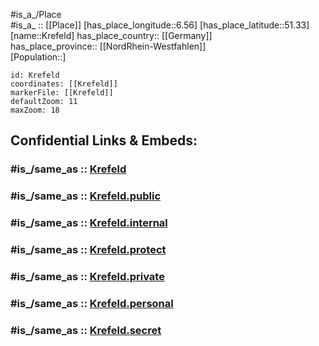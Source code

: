 ﻿---
confidential: public
isDeleted: false
location:
- 51.33
- 6.56
mapmarker: city
mapzoom:
- 7
- 12
SpocWebEntityId: 31628
tags:
- geo/City
type: City
---

#is_a_/Place  
#is_a_ :: [[Place]] 
[has_place_longitude::6.56] 
[has_place_latitude::51.33] 
[name::Krefeld] 
has_place_country:: [[Germany]]  
has_place_province:: [[NordRhein-Westfahlen]]  
[Population::] 



```leaflet
id: Krefeld
coordinates: [[Krefeld]] 
markerFile: [[Krefeld]] 
defaultZoom: 11 
maxZoom: 18
```


## Confidential Links & Embeds: 

### #is_/same_as :: [Krefeld](/_Standards/Earth/Continent/Europe/Europe~Central/Germany/Germany~West/Nordrhein-Westfalen/counties~NW/Krefeld.md) 

### #is_/same_as :: [Krefeld.public](/_public/Earth/Continent/Europe/Europe~Central/Germany/Germany~West/Nordrhein-Westfalen/counties~NW/Krefeld.public.md) 

### #is_/same_as :: [Krefeld.internal](/_internal/Earth/Continent/Europe/Europe~Central/Germany/Germany~West/Nordrhein-Westfalen/counties~NW/Krefeld.internal.md) 

### #is_/same_as :: [Krefeld.protect](/_protect/Earth/Continent/Europe/Europe~Central/Germany/Germany~West/Nordrhein-Westfalen/counties~NW/Krefeld.protect.md) 

### #is_/same_as :: [Krefeld.private](/_private/Earth/Continent/Europe/Europe~Central/Germany/Germany~West/Nordrhein-Westfalen/counties~NW/Krefeld.private.md) 

### #is_/same_as :: [Krefeld.personal](/_personal/Earth/Continent/Europe/Europe~Central/Germany/Germany~West/Nordrhein-Westfalen/counties~NW/Krefeld.personal.md) 

### #is_/same_as :: [Krefeld.secret](/_secret/Earth/Continent/Europe/Europe~Central/Germany/Germany~West/Nordrhein-Westfalen/counties~NW/Krefeld.secret.md)

